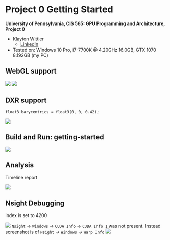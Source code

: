 Project 0 Getting Started
====================

**University of Pennsylvania, CIS 565: GPU Programming and Architecture, Project 0**

* Klayton Wittler
  * [LinkedIn](https://www.linkedin.com/in/klayton-wittler/)
* Tested on: Windows 10 Pro, i7-7700K @ 4.20GHz 16.0GB, GTX 1070 8.192GB (my PC)


## WebGL support

![](images/webGL_report.png)
![](images/webGL_test.png)

## DXR support
`float3 barycentrics = float3(0, 0, 0.42);`

![](images/dxr_modified_triangle.PNG)

## Build and Run: getting-started

![](images/getting-started_cpp.png)

## Analysis
Timeline report

![](images/nsight_timeline_report.png)

## Nsight Debugging
index is set to 4200 

![](images/autos_tab.png)
`Nsight` -> `Windows` -> `CUDA Info` -> `CUDA Info 1` was not present. Instead screenshot is of `Nsight` -> `Windows` -> `Warp Info`
![](images/warp_info.png)

